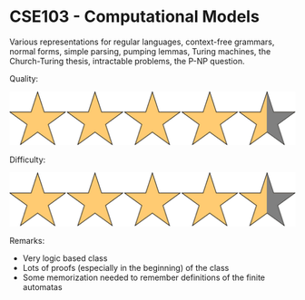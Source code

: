 # CSE103 - Computational Models

Various representations for regular languages, context-free grammars, normal forms, simple parsing, pumping lemmas, Turing machines, the Church-Turing thesis, intractable problems, the P-NP question.

Quality: 

![](../Media/4_5star.png)

Difficulty: 

![](../Media/4_5star.png)

Remarks:

- Very logic based class
- Lots of proofs (especially in the beginning) of the class
- Some memorization needed to remember definitions of the finite automatas